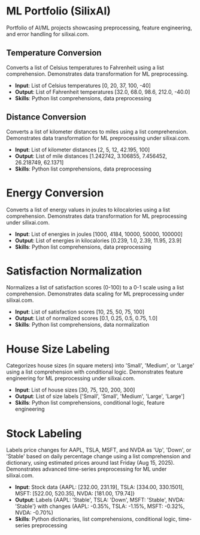 # ML Portfolio (SilixAI)
Portfolio of AI/ML projects showcasing preprocessing, feature engineering, and error handling for silixai.com.

## Temperature Conversion
Converts a list of Celsius temperatures to Fahrenheit using a list comprehension. Demonstrates data transformation for ML preprocessing.
- **Input**: List of Celsius temperatures [0, 20, 37, 100, -40]
- **Output**: List of Fahrenheit temperatures [32.0, 68.0, 98.6, 212.0, -40.0]
- **Skills**: Python list comprehensions, data preprocessing

## Distance Conversion
Converts a list of kilometer distances to miles using a list comprehension. Demonstrates data transformation for ML preprocessing under silixai.com.
- **Input**: List of kilometer distances [2, 5, 12, 42.195, 100]
- **Output**: List of mile distances [1.242742, 3.106855, 7.456452, 26.218749, 62.1371]
- **Skills**: Python list comprehensions, data preprocessing

# Energy Conversion
Converts a list of energy values in joules to kilocalories using a list comprehension. Demonstrates data transformation for ML preprocessing under silixai.com.
- **Input**: List of energies in joules [1000, 4184, 10000, 50000, 100000]
- **Output**: List of energies in kilocalories [0.239, 1.0, 2.39, 11.95, 23.9]
- **Skills**: Python list comprehensions, data preprocessing

# Satisfaction Normalization
Normalizes a list of satisfaction scores (0-100) to a 0-1 scale using a list comprehension. Demonstrates data scaling for ML preprocessing under silixai.com.
- **Input**: List of satisfaction scores [10, 25, 50, 75, 100]
- **Output**: List of normalized scores [0.1, 0.25, 0.5, 0.75, 1.0]
- **Skills**: Python list comprehensions, data normalization

# House Size Labeling
Categorizes house sizes (in square meters) into 'Small', 'Medium', or 'Large' using a list comprehension with conditional logic. Demonstrates feature engineering for ML preprocessing under silixai.com.
- **Input**: List of house sizes [30, 75, 120, 200, 300]
- **Output**: List of size labels ['Small', 'Small', 'Medium', 'Large', 'Large']
- **Skills**: Python list comprehensions, conditional logic, feature engineering

# Stock Labeling
Labels price changes for AAPL, TSLA, MSFT, and NVDA as 'Up', 'Down', or 'Stable' based on daily percentage change using a list comprehension and dictionary, using estimated prices around last Friday (Aug 15, 2025). Demonstrates advanced time-series preprocessing for ML under silixai.com.
- **Input**: Stock data {AAPL: [232.00, 231.19], TSLA: [334.00, 330.1501], MSFT: [522.00, 520.35], NVDA: [181.00, 179.74]}
- **Output**: Labels {AAPL: 'Stable', TSLA: 'Down', MSFT: 'Stable', NVDA: 'Stable'} with changes (AAPL: -0.35%, TSLA: -1.15%, MSFT: -0.32%, NVDA: -0.70%)
- **Skills**: Python dictionaries, list comprehensions, conditional logic, time-series preprocessing